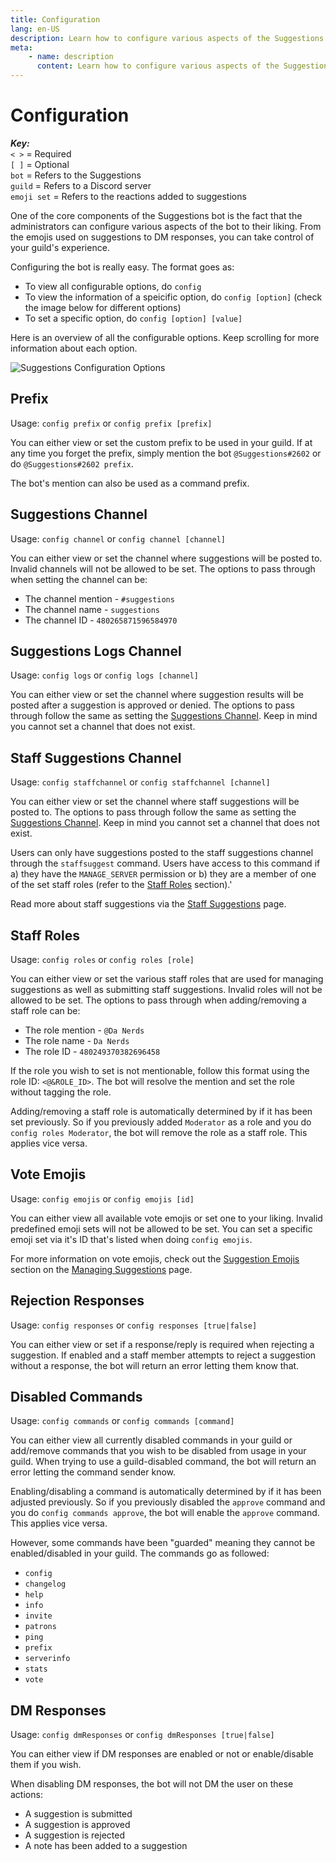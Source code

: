 ```yaml
---
title: Configuration
lang: en-US
description: Learn how to configure various aspects of the Suggestions bot.
meta:
    - name: description
      content: Learn how to configure various aspects of the Suggestions bot.
---
```


# Configuration

_**Key:**_  
`< >` = Required  
`[ ]` = Optional  
`bot` = Refers to the Suggestions  
`guild` = Refers to a Discord server  
`emoji set` = Refers to the reactions added to suggestions  

One of the core components of the Suggestions bot is the fact that the administrators can configure various aspects of the bot to their liking. From the emojis used on suggestions to DM responses, you can take control of your guild's experience.

Configuring the bot is really easy. The format goes as:
- To view all configurable options, do `config`
- To view the information of a speicific option, do `config [option]` (check the image below for different options)
- To set a specific option, do `config [option] [value]` 

Here is an overview of all the configurable options. Keep scrolling for more information about each option.

![Suggestions Configuration Options](/images/configuration-1.png)

## Prefix
Usage: `config prefix` or `config prefix [prefix]`

You can either view or set the custom prefix to be used in your guild. If at any time you forget the prefix, simply mention the bot `@Suggestions#2602` or do `@Suggestions#2602 prefix`.

The bot's mention can also be used as a command prefix.

## Suggestions Channel
Usage: `config channel` or `config channel [channel]`

You can either view or set the channel where suggestions will be posted to. Invalid channels will not be allowed to be set. The options to pass through when setting the channel can be:

- The channel mention - `#suggestions`
- The channel name - `suggestions`
- The channel ID - `480265871596584970`

## Suggestions Logs Channel
Usage: `config logs` or `config logs [channel]`

You can either view or set the channel where suggestion results will be posted after a suggestion is approved or denied. The options to pass through follow the same as setting the [Suggestions Channel](#suggestions-channel). Keep in mind you cannot set a channel that does not exist.

## Staff Suggestions Channel
Usage: `config staffchannel` or `config staffchannel [channel]`

You can either view or set the channel where staff suggestions will be posted to. The options to pass through follow the same as setting the [Suggestions Channel](#suggestions-channel). Keep in mind you cannot set a channel that does not exist.

Users can only have suggestions posted to the staff suggestions channel through the `staffsuggest` command. Users have access to this command if a) they have the `MANAGE_SERVER` permission or b) they are a member of one of the set staff roles (refer to the [Staff Roles](#staff-roles) section).'

Read more about staff suggestions via the [Staff Suggestions](staff-suggestions.md) page.

## Staff Roles
Usage: `config roles` or `config roles [role]`

You can either view or set the various staff roles that are used for managing suggestions as well as submitting staff suggestions. Invalid roles will not be allowed to be set. The options to pass through when adding/removing a staff role can be:

- The role mention - `@Da Nerds`
- The role name - `Da Nerds`
- The role ID - `480249370382696458`

If the role you wish to set is not mentionable, follow this format using the role ID: `<@&ROLE_ID>`. The bot will resolve the mention and set the role without tagging the role.

Adding/removing a staff role is automatically determined by if it has been set previously. So if you previously added `Moderator` as a role and you do `config roles Moderator`, the bot will remove the role as a staff role. This applies vice versa.

## Vote Emojis
Usage: `config emojis` or `config emojis [id]`

You can either view all available vote emojis or set one to your liking. Invalid predefined emoji sets will not be allowed to be set. You can set a specific emoji set via it's ID that's listed when doing `config emojis`.

For more information on vote emojis, check out the [Suggestion Emojis](managing-suggestions.md#suggestions-emojis) section on the [Managing Suggestions](managing-suggestions.md) page.

## Rejection Responses
Usage: `config responses` or `config responses [true|false]`

You can either view or set if a response/reply is required when rejecting a suggestion. If enabled and a staff member attempts to reject a suggestion without a response, the bot will return an error letting them know that.

## Disabled Commands
Usage: `config commands` or `config commands [command]`

You can either view all currently disabled commands in your guild or add/remove commands that you wish to be disabled from usage in your guild. When trying to use a guild-disabled command, the bot will return an error letting the command sender know.

Enabling/disabling a command is automatically determined by if it has been adjusted previously. So if you previously disabled the `approve` command and you do `config commands approve`, the bot will enable the `approve` command. This applies vice versa.

However, some commands have been "guarded" meaning they cannot be enabled/disabled in your guild. The commands go as followed:

- `config`
- `changelog`
- `help`
- `info`
- `invite`
- `patrons`
- `ping`
- `prefix`
- `serverinfo`
- `stats`
- `vote`

## DM Responses
Usage: `config dmResponses` or `config dmResponses [true|false]`

You can either view if DM responses are enabled or not or enable/disable them if you wish.

When disabling DM responses, the bot will not DM the user on these actions:

- A suggestion is submitted
- A suggestion is approved
- A suggestion is rejected
- A note has been added to a suggestion